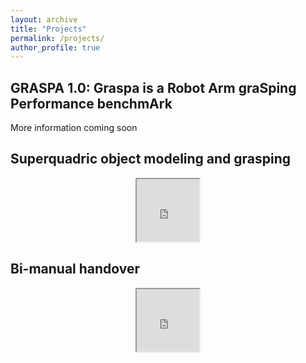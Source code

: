 ```yaml
---
layout: archive
title: "Projects"
permalink: /projects/
author_profile: true
---
```

## GRASPA 1.0: Graspa is a Robot Arm graSping Performance benchmArk
More information coming soon


## Superquadric object modeling and grasping
<html>
<body>
  <p align="center">
<iframe width="100" height="100" src="https://www.youtube.com/embed/dfYdBQ-mBJQ">
</iframe>
  </p>
</body>
</html>

## Bi-manual handover
<html>
<body>
<p align="center">

<iframe width="100" height="100" src="https://www.youtube.com/embed/be27-FGU-Sk">
</iframe>
</p>
</body>
</html>
